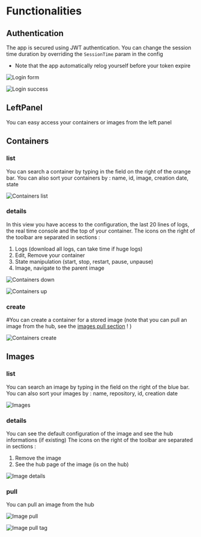 # Functionalities 

## Authentication 
The app is secured using JWT authentication. 
You can change the session time duration by overriding the `SessionTime` param in the config 
* Note that the app automatically relog yourself before your token expire 

![Login form](/doc/screenshots/login_form.png)

![Login success](/doc/screenshots/login_success.png)

## LeftPanel 
You can easy access your containers or images from the left panel

## Containers 
### list
You can search a container by typing in the field on the right of the orange bar.
You can also sort your containers by : name, id, image, creation date, state

![Containers list](/doc/screenshots/containers.png)

### details 
In this view you have access to the configuration, the last 20 lines of logs, the real time console and the top of your container. 
The icons on the right of the toolbar are separated in sections : 

 1. Logs (download all logs, can take time if huge logs)
 2. Edit, Remove your container 
 3. State manipulation (start, stop, restart, pause, unpause) 
 4. Image, navigate to the parent image

![Containers down](/doc/screenshots/container_down.png)

![Containers up](/doc/screenshots/container_up.png)

### create 
#You can create a container for a stored image (note that you can pull an image from the hub, see the [images pull section](#pull) ! ) 

![Containers create](/doc/screenshots/container_create.png)

## Images 
### list
You can search an image by typing in the field on the right of the blue bar.
You can also sort your images by : name, repository, id, creation date

![Images](/doc/screenshots/images.png)

### details
You can see the default configuration of the image and see the hub informations (if existing)
The icons on the right of the toolbar are separated in sections : 

 1. Remove the image 
 2. See the hub page of the image (is on the hub)

![Image details](/doc/screenshots/image_details.png)

### pull
You can pull an image from the hub 

![Image pull](/doc/screenshots/image_pull.png)

![Image pull tag](/doc/screenshots/image_pull_tag.png)